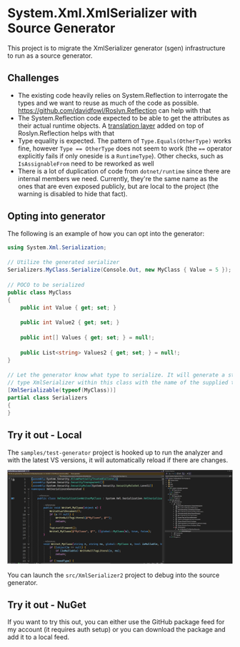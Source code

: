 # System.Xml.XmlSerializer with Source Generator

This project is to migrate the XmlSerializer generator (sgen) infrastructure to run as a source generator. 

## Challenges

- The existing code heavily relies on System.Reflection to interrogate the types and we want to reuse as much of the code as possible. https://github.com/davidfowl/Roslyn.Reflection can help with that
- The System.Reflection code expected to be able to get the attributes as their actual runtime objects. A [translation layer](src/XmlSerializer2/Roslyn.Reflection/MetadataCustomAttributeProvider.cs) added on top of Roslyn.Reflection helps with that
- Type equality is expected. The pattern of `Type.Equals(OtherType)` works fine, however `Type == OtherType` does not seem to work (the `==` operator explicitly fails if only oneside is a `RuntimeType`). Other checks, such as `IsAssignableFrom` need to be reworked as well
- There is a lot of duplication of code from `dotnet/runtime` since there are internal members we need. Currently, they're the same name as the ones that are even exposed publicly, but are local to the project (the warning is disabled to hide that fact).

## Opting into generator

The following is an example of how you can opt into the generator:

```csharp
using System.Xml.Serialization;

// Utilize the generated serializer
Serializers.MyClass.Serialize(Console.Out, new MyClass { Value = 5 });

// POCO to be serialized
public class MyClass
{
    public int Value { get; set; }

    public int Value2 { get; set; }

    public int[] Values { get; set; } = null!;

    public List<string> Values2 { get; set; } = null!;
}

// Let the generator know what type to serialize. It will generate a static member of
// type XmlSerializer within this class with the name of the supplied type
[XmlSerializable(typeof(MyClass))]
partial class Serializers
{
}
```

## Try it out - Local

The `samples/test-generator` project is hooked up to run the analyzer and with the latest VS versions, it will automatically reload if there are changes.

![](docs/screenshot.png)

You can launch the `src/XmlSerializer2` project to debug into the source generator.

## Try it out - NuGet

If you want to try this out, you can either use the GitHub package feed for my account (it requires auth setup) or you can download the package and add it to a local feed.
